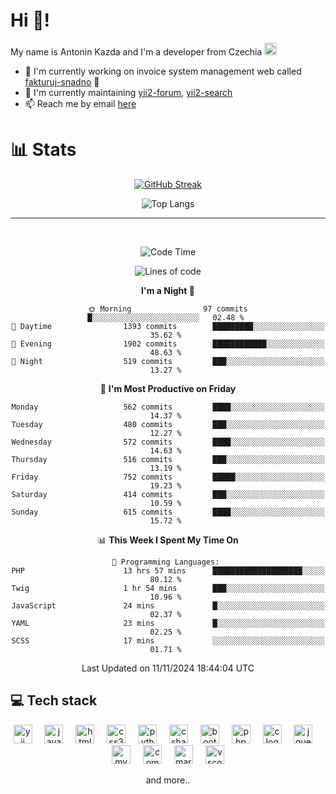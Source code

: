 # Hi 👋!
My name is Antonin Kazda and I'm a developer from Czechia <img src="https://openmoji.org/data/color/svg/1F1E8-1F1FF.svg" width="20px" alt="Czech flag">

- 🔨 I'm currently working on invoice system management web called [fakturuj-snadno](https://fakturuj-snadno.cz) 📑
- 🧰 I'm currently maintaining [yii2-forum](https://github.com/2rats/yii2-forum), [yii2-search](https://github.com/kazda01/yii2-search)
- 📫 Reach me by email [here](mailto:antoninkazda@seznam.cz)

# 📊 Stats

<div align="center">
  
  [![GitHub Streak](https://streak-stats.demolab.com/?user=kazda01&theme=dark)](https://git.io/streak-stats)
  
  ![Top Langs](https://github-readme-stats-seven-lime-78.vercel.app/api/top-langs/?username=kazda01&layout=compact&theme=dark&hide=Shell,Batchfile,Awk,HTML,Swig,c%2B%2B,Lua)
  
</div>

---

<br>

<div align="center">
  
<!--START_SECTION:waka-->
![Code Time](http://img.shields.io/badge/Code%20Time-779%20hrs%2018%20mins-blue)

![Lines of code](https://img.shields.io/badge/From%20Hello%20World%20I%27ve%20Written-1.6%20million%20lines%20of%20code-blue)

**I'm a Night 🦉** 

```text
🌞 Morning                97 commits          █░░░░░░░░░░░░░░░░░░░░░░░░   02.48 % 
🌆 Daytime                1393 commits        █████████░░░░░░░░░░░░░░░░   35.62 % 
🌃 Evening                1902 commits        ████████████░░░░░░░░░░░░░   48.63 % 
🌙 Night                  519 commits         ███░░░░░░░░░░░░░░░░░░░░░░   13.27 % 
```
📅 **I'm Most Productive on Friday** 

```text
Monday                   562 commits         ████░░░░░░░░░░░░░░░░░░░░░   14.37 % 
Tuesday                  480 commits         ███░░░░░░░░░░░░░░░░░░░░░░   12.27 % 
Wednesday                572 commits         ████░░░░░░░░░░░░░░░░░░░░░   14.63 % 
Thursday                 516 commits         ███░░░░░░░░░░░░░░░░░░░░░░   13.19 % 
Friday                   752 commits         █████░░░░░░░░░░░░░░░░░░░░   19.23 % 
Saturday                 414 commits         ███░░░░░░░░░░░░░░░░░░░░░░   10.59 % 
Sunday                   615 commits         ████░░░░░░░░░░░░░░░░░░░░░   15.72 % 
```


📊 **This Week I Spent My Time On** 

```text
💬 Programming Languages: 
PHP                      13 hrs 57 mins      ████████████████████░░░░░   80.12 % 
Twig                     1 hr 54 mins        ███░░░░░░░░░░░░░░░░░░░░░░   10.96 % 
JavaScript               24 mins             █░░░░░░░░░░░░░░░░░░░░░░░░   02.37 % 
YAML                     23 mins             █░░░░░░░░░░░░░░░░░░░░░░░░   02.25 % 
SCSS                     17 mins             ░░░░░░░░░░░░░░░░░░░░░░░░░   01.71 % 
```


 Last Updated on 11/11/2024 18:44:04 UTC
<!--END_SECTION:waka-->

</div>

## 💻 Tech stack
<div align="center">
  <img src="https://cdn.jsdelivr.net/gh/devicons/devicon/icons/yii/yii-original.svg" height="30" alt="yii logo"  />
  <img width="12" />
  <img src="https://cdn.jsdelivr.net/gh/devicons/devicon/icons/javascript/javascript-original.svg" height="30" alt="javascript logo"  />
  <img width="12" />
  <img src="https://cdn.jsdelivr.net/gh/devicons/devicon/icons/html5/html5-original.svg" height="30" alt="html5 logo"  />
  <img width="12" />
  <img src="https://cdn.jsdelivr.net/gh/devicons/devicon/icons/css3/css3-original.svg" height="30" alt="css3 logo"  />
  <img width="12" />
  <img src="https://cdn.jsdelivr.net/gh/devicons/devicon/icons/python/python-original.svg" height="30" alt="python logo"  />
  <img width="12" />
  <img src="https://cdn.jsdelivr.net/gh/devicons/devicon/icons/csharp/csharp-original.svg" height="30" alt="csharp logo"  />
  <img width="12" />
  <img src="https://cdn.jsdelivr.net/gh/devicons/devicon/icons/bootstrap/bootstrap-original.svg" height="30" alt="bootstrap logo"  />
  <img width="12" />
  <img src="https://cdn.jsdelivr.net/gh/devicons/devicon/icons/php/php-original.svg" height="30" alt="php logo"  />
  <img width="12" />
  <img src="https://cdn.jsdelivr.net/gh/devicons/devicon/icons/c/c-original.svg" height="30" alt="c logo"  />
  <img width="12" />
  <img src="https://cdn.jsdelivr.net/gh/devicons/devicon/icons/jquery/jquery-original.svg" height="30" alt="jquery logo"  />
  <img width="12" />
  <img src="https://cdn.jsdelivr.net/gh/devicons/devicon/icons/mysql/mysql-original.svg" height="30" alt="mysql logo"  />
  <img width="12" />
  <img src="https://cdn.jsdelivr.net/gh/devicons/devicon/icons/composer/composer-original.svg" height="30" alt="composer logo"  />
  <img width="12" />
  <img src="https://cdn.jsdelivr.net/gh/devicons/devicon/icons/markdown/markdown-original.svg" height="30" alt="markdown logo"  />
  <img width="12" />
  <img src="https://cdn.jsdelivr.net/gh/devicons/devicon/icons/vscode/vscode-original.svg" height="30" alt="vscode logo"  />

  and more..
  
</div>
